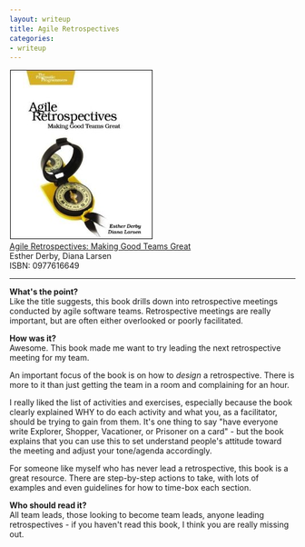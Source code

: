 ```yaml
---
layout: writeup
title: Agile Retrospectives
categories:
- writeup
---
```


![](/static/agile-retrospectives.jpg)  
[Agile Retrospectives: Making Good Teams Great][link]  
Esther Derby, Diana Larsen  
ISBN: 0977616649

---

**What's the point?**  
Like the title suggests, this book drills down into retrospective meetings conducted by agile
software teams. Retrospective meetings are really important, but are often either overlooked
or poorly facilitated.

**How was it?**  
Awesome. This book made me want to try leading the next retrospective meeting for my team.

An important focus of the book is on how to *design* a retrospective. There is more to it than
just getting the team in a room and complaining for an hour.

I really liked the list of activities and exercises, especially because the book clearly explained
WHY to do each activity and what you, as a facilitator, should be trying to gain from them. It's
one thing to say "have everyone write Explorer, Shopper, Vacationer, or Prisoner on a card" - 
but the book explains that you can use this to set understand people's attitude toward the meeting
and adjust your tone/agenda accordingly.

For someone like myself who has never lead a retrospective, this book is a great resource. There
are step-by-step actions to take, with lots of examples and even guidelines for how to time-box
each section.

**Who should read it?**  
All team leads, those looking to become team leads, anyone leading retrospectives - if you
haven't read this book, I think you are really missing out.

[link]: http://pragprog.com/book/dlret/agile-retrospectives